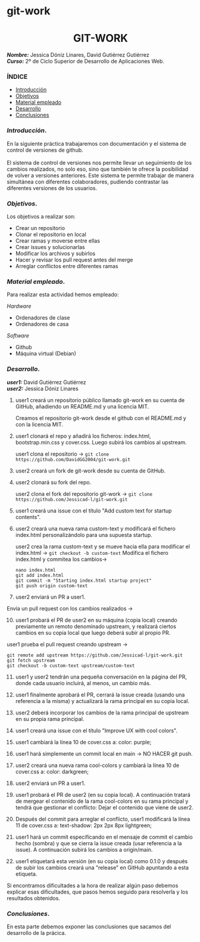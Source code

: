 # git-work

<center>

# GIT-WORK


</center>

***Nombre:*** Jessica Dóniz Linares, David Gutiérrez Gutiérrez </br>
***Curso:*** 2º de Ciclo Superior de Desarrollo de Aplicaciones Web.

### ÍNDICE

+ [Introducción](#id1)
+ [Objetivos](#id2)
+ [Material empleado](#id3)
+ [Desarrollo](#id4)
+ [Conclusiones](#id5)


### ***Introducción***. <a name="id1"></a>

En la siguiente práctica trabajaremos con documentación y el sistema de control de versiones de github. </br>
</br>El sistema de control de versiones nos permite llevar un seguimiento de los cambios realizados, no solo eso, sino que también te ofrece la posibilidad de volver a versiones anteriores. Este sistema te permite trabajar de manera simultánea con diferentes colaboradores, pudiendo contrastar las diferentes versiones de los usuarios.


### ***Objetivos***. <a name="id2"></a>

Los objetivos a realizar son:

+ Crear un repositorio
+ Clonar el repositorio en local
+ Crear ramas y moverse entre ellas
+ Crear issues y solucionarlas
+ Modificar los archivos y subirlos
+ Hacer y revisar los pull request antes del merge
+ Arreglar conflictos entre diferentes ramas

### ***Material empleado***. <a name="id3"></a>

Para realizar esta actividad hemos empleado:

*Hardware*
+ Ordenadores de clase
+ Ordenadores de casa

*Software*
+ Github
+ Máquina virtual (Debian)

### ***Desarrollo***. <a name="id4"></a>

***user1:*** David Gutiérrez Gutiérrez </br>
***user2:*** Jessica Dóniz Linares

1. user1 creará un repositorio público llamado git-work en su cuenta de GitHub, añadiendo un README.md y una licencia MIT.

   Creamos el repositorio git-work desde el github con el README.md y con la licencia MIT.

1. user1 clonará el repo y añadirá los ficheros: index.html, bootstrap.min.css y cover.css. Luego subirá los cambios al upstream. 

   user1 clona el repositorio -> `git clone https://github.com/DavidGG2004/git-work.git`

2. user2 creará un fork de git-work desde su cuenta de GitHub.



3. user2 clonará su fork del repo.

   user2 clona el fork del repositorio git-work -> `git clone https://github.com/Jessicad-l/git-work.git`

4. user1 creará una issue con el título "Add custom text for startup contents".



5. user2 creará una nueva rama custom-text y modificará el fichero index.html personalizándolo para una supuesta startup.

   user2 crea la rama custom-text y se mueve hacia ella para modificar el index.html -> `git checkout -b custom-text`
   Modifica el fichero index.html y commitea los cambios-> 
   ```
   nano index.html
   git add index.html
   git commit -m "Starting index.html startup project"
   git push origin custom-text
   ```
   
8. user2 enviará un PR a user1.

Envía un pull request con los cambios realizados ->
   
10. user1 probará el PR de user2 en su máquina (copia local) creando previamente un remoto denominado upstream, y realizará ciertos cambios en su copia local que luego deberá subir al propio PR.

   user1 prueba el pull request creando upstream -> 
   ```
   git remote add upstream https://github.com/Jessicad-l/git-work.git
   git fetch upstream
   git checkout -b custom-text upstream/custom-text
   ```

11. user1 y user2 tendrán una pequeña conversación en la página del PR, donde cada usuario incluirá, al menos, un cambio más.



12. user1 finalmente aprobará el PR, cerrará la issue creada (usando una referencia a la misma) y actualizará la rama principal en su copia local.



13. user2 deberá incorporar los cambios de la rama principal de upstream en su propia rama principal.



14. user1 creará una issue con el título "Improve UX with cool colors".



15. user1 cambiará la línea 10 de cover.css a: color: purple;



16. user1 hará simplemente un commit local en main → NO HACER git push.



17. user2 creará una nueva rama cool-colors y cambiará la línea 10 de cover.css a: color: darkgreen;



18. user2 enviará un PR a user1.



19. user1 probará el PR de user2 (en su copia local). A continuación tratará de mergear el contenido de la rama cool-colors en su rama principal y tendrá que gestionar el conflicto: Dejar el contenido que viene de user2.



20. Después del commit para arreglar el conflicto, user1 modificará la línea 11 de cover.css a: text-shadow: 2px 2px 8px lightgreen;



21. user1 hará un commit especificando en el mensaje de commit el cambio hecho (sombra) y que se cierra la issue creada (usar referencia a la issue). A continuación subirá los cambios a origin/main.



22. user1 etiquetará esta versión (en su copia local) como 0.1.0 y después de subir los cambios creará una "release" en GitHub apuntando a esta etiqueta.




Si encontramos dificultades a la hora de realizar algún paso debemos explicar esas dificultades, que pasos hemos seguido para resolverla y los resultados obtenidos.

### ***Conclusiones***. <a name="id5"></a>

En esta parte debemos exponer las conclusiones que sacamos del desarrollo de la prácica.
